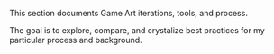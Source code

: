 This section documents Game Art iterations, tools, and process.

The goal is to explore, compare, and crystalize best practices for my particular process and background.

